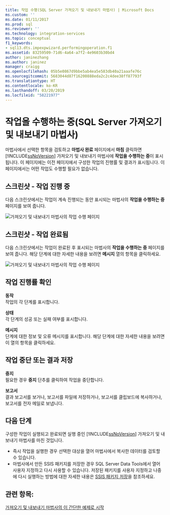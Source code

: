 ```yaml
---
title: 작업 수행(SQL Server 가져오기 및 내보내기 마법사) | Microsoft Docs
ms.custom: ''
ms.date: 01/11/2017
ms.prod: sql
ms.reviewer: ''
ms.technology: integration-services
ms.topic: conceptual
f1_keywords:
- sql13.dts.impexpwizard.performingoperation.f1
ms.assetid: 83259509-71d6-4a64-a7f2-4e9603b30bd4
author: janinezhang
ms.author: janinez
manager: craigg
ms.openlocfilehash: 05b5e0867d9bbe5ab4ea5e583db40a21aaafe76c
ms.sourcegitcommit: 5683044d87f16200888eda2c2c4dee38ff87793f
ms.translationtype: HT
ms.contentlocale: ko-KR
ms.lasthandoff: 03/20/2019
ms.locfileid: "58221977"
---
```

# <a name="performing-operation-sql-server-import-and-export-wizard"></a>작업을 수행하는 중(SQL Server 가져오기 및 내보내기 마법사)
마법사에서 선택한 항목을 검토하고 **마법사 완료** 페이지에서 **마침** 클릭하면 [!INCLUDE[ssNoVersion](../../includes/ssnoversion-md.md)] 가져오기 및 내보내기 마법사에 **작업을 수행하는 중**이 표시됩니다. 이 페이지에는 이전 페이지에서 구성한 작업의 진행률 및 결과가 표시됩니다. 이 페이지에서는 어떤 작업도 수행할 필요가 없습니다.

## <a name="screen-shot---operation-in-progress"></a>스크린샷 - 작업 진행 중 
 다음 스크린샷에서는 작업이 계속 진행되는 동안 표시되는 마법사의 **작업을 수행하는 중** 페이지를 보여 줍니다.  
  
 ![가져오기 및 내보내기 마법사의 작업 수행 페이지](../../integration-services/import-export-data/media/performing-operation1.png "가져오기 및 내보내기 마법사의 작업 수행 페이지")  

## <a name="screen-shot---operation-completed"></a>스크린샷 - 작업 완료됨 
 다음 스크린샷에서는 작업이 완료된 후 표시되는 마법사의 **작업을 수행하는 중** 페이지를 보여 줍니다. 해당 단계에 대한 자세한 내용을 보려면 **메시지** 열의 항목을 클릭하세요.  
  
 ![가져오기 및 내보내기 마법사의 작업 수행 페이지](../../integration-services/import-export-data/media/performing-operation2.png "가져오기 및 내보내기 마법사의 작업 수행 페이지")  
  
## <a name="watch-the-progress-of-the-operation"></a>작업 진행률 확인
 **동작**  
 작업의 각 단계를 표시합니다.  
  
 **상태**  
 각 단계의 성공 또는 실패 여부를 표시합니다.  
  
 **메시지**  
 단계에 대한 정보 및 오류 메시지를 표시합니다. 해당 단계에 대한 자세한 내용을 보려면 이 열의 항목을 클릭하세요.

## <a name="interrupt-the-operation-or-save-the-results"></a>작업 중단 또는 결과 저장
 **중지**  
 필요한 경우 **중지** 단추를 클릭하여 작업을 중단합니다.  
  
 **보고서**  
 결과 보고서를 보거나, 보고서를 파일에 저장하거나, 보고서를 클립보드에 복사하거나, 보고서를 전자 메일로 보냅니다.  
  
## <a name="whats-next"></a>다음 단계  
 구성한 작업이 실행되고 완료되면 실행 중인 [!INCLUDE[ssNoVersion](../../includes/ssnoversion-md.md)] 가져오기 및 내보내기 마법사를 마친 것입니다.  
-   즉시 작업을 실행한 경우 선택한 대상을 열어 마법사에서 복사한 데이터를 검토할 수 있습니다.  
-   마법사에서 만든 SSIS 패키지를 저장한 경우 SQL Server Data Tools에서 열어 사용자 지정하고 다시 사용할 수 있습니다. 저장된 패키지를 사용자 지정하고 나중에 다시 실행하는 방법에 대한 자세한 내용은 [SSIS 패키지 저장](../../integration-services/import-export-data/save-ssis-package-sql-server-import-and-export-wizard.md)을 참조하세요.

## <a name="see-also"></a>관련 항목:
[가져오기 및 내보내기 마법사의 이 간단한 예제로 시작](../../integration-services/import-export-data/get-started-with-this-simple-example-of-the-import-and-export-wizard.md)


